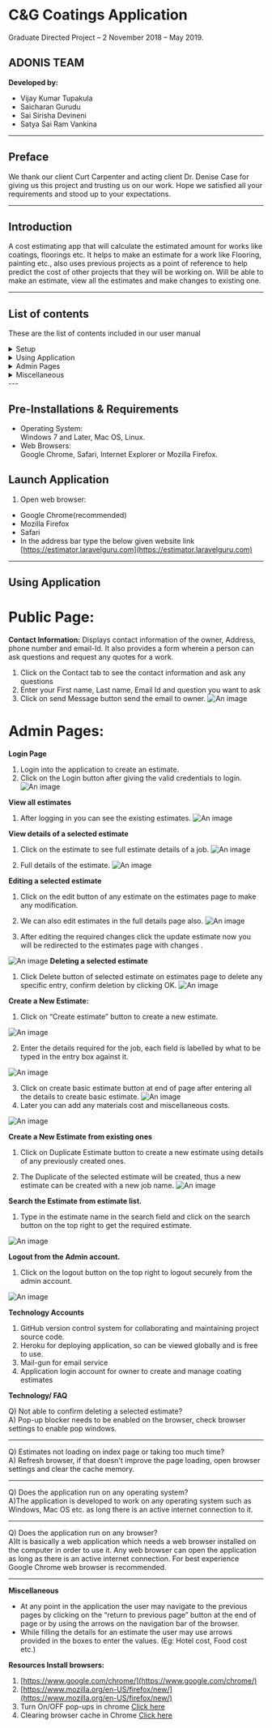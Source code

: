 # C&G Coatings Application
Graduate Directed Project – 2
November 2018 – May 2019.
## ADONIS TEAM
**Developed by:**
- Vijay Kumar Tupakula
- Saicharan Gurudu
- Sai Sirisha Devineni
- Satya Sai Ram Vankina

---
## Preface
We thank our client Curt Carpenter and acting client Dr. Denise Case for giving us this project and trusting us on our work. Hope we satisfied all your requirements and stood up to your expectations.

---

## Introduction
A cost estimating app that will calculate the estimated amount for works like coatings, floorings etc. It helps to make an estimate for a work like Flooring, painting etc., also uses previous projects as a point of reference to help predict the cost of other projects that they will be working on. Will be able to make an estimate, view all the estimates and make changes to existing one.

--- 

## List of contents
These are the list of contents included in our user manual
<details><summary>Setup</summary>
<ul>
<li>Pre-Installations & Requirements</li>
<li>Launch Application</li>
</ul>
</details>
<details><summary>Using Application</summary>
<ul>
<li>Public page- Contact Information</li>
</ul>
</details>
<details><summary>Admin Pages</summary>
<ul>
<li>Login Page</li>
<li>View all estimates</li>
<li>View details of selected estimate</li>
<li>Editing a selected estimate</li>
<li>Deleting a selected estimate</li>
<li>Create a new estimate</li>
<li>Create a new estimate from existing ones</li>
<li>Search the Estimate from estimate list</li>
<li>Logout from the Admin Account</li>
<li>Technology Accounts</li>
<li>Technology/ FAQ’s</li>
<li>Resources</li>
</ul>
</details>
<details><summary>Miscellaneous</summary>
</details>
---

## Pre-Installations & Requirements
- Operating System: <br>
 Windows 7 and Later, Mac OS, Linux. 
- Web Browsers: <br>
 Google Chrome, Safari, Internet Explorer or Mozilla Firefox.
## Launch Application
1. Open web browser: 
-	Google Chrome(recommended) 
-	Mozilla Firefox 
-	Safari
- In the address bar type the below given website link [https://estimator.laravelguru.com](https://estimator.laravelguru.com)
---

## Using Application

# Public Page:

**Contact Information:**
Displays contact information of the owner, Address, phone number and email-Id. It also provides a form wherein a person can ask questions and request any quotes for a work. 
1) Click on the Contact tab to see the contact information and ask any questions 
2) Enter your First name, Last name, Email Id and question you want to ask 
3) Click on send Message button send the email to owner.
![An image](./Contact.png)

# Admin Pages: 

**Login Page** 
1) Login into the application to create an estimate. 
2) Click on the Login button after giving the valid credentials to login.
![An image](./Login.png)
 
**View all estimates**
   
1) After logging in you can see the existing estimates.
![An image](./estimates.png)

 
**View details of a selected estimate**
 1. Click on the estimate to see full estimate details of a job.
![An image](./Onclick.png)
 

2. Full details of the estimate.
 ![An image](./fulldetails.png)

**Editing a selected estimate**
1) Click on the edit button of any estimate on the estimates page to make any modification.
2) We can also edit estimates in the full details page also.
![An image](./edit.png)

 

3) After editing the required changes click the update estimate now you will be redirected to the estimates page with changes .
 
![An image](./update.png)
**Deleting a selected estimate**
1) Click Delete button of selected estimate on estimates page to delete any specific entry,   confirm deletion by clicking OK.
 ![An image](./delete.png)

**Create a New Estimate:**
  1) Click on “Create estimate” button to create a new estimate.
 
![An image](./Create.png)



2) Enter the details required for the job, each field is labelled by what to be typed in the entry box against it.

 ![An image](./New.png)


3) Click on create basic estimate button at end of page after entering all the details to create basic estimate.
![An image](./Basic.png)
4) Later you can add any materials cost and miscellaneous costs.

 ![An image](./Misc.png)
  
 




**Create a New Estimate from existing ones**
1) Click on Duplicate Estimate button to create a new estimate using details of any previously created ones.
 

2) The Duplicate of the selected estimate will be created, thus a new estimate can be created with a new job name.
![An image](./Duplicate.png)

**Search the Estimate from estimate list.**
1) Type in the estimate name in the search field and click on the search button on the top right to get the required estimate.
 
![An image](./Search.png)

**Logout from the Admin account.**
1) Click on the logout button on the top right to logout securely from the admin account. 
 

![An image](./logout.png)



**Technology Accounts**
1. GitHub version control system for collaborating and maintaining project source code. 
2. 	Heroku for deploying application, so can be viewed globally and is free to use.
3. Mail-gun for email service 
4. 	Application login account for owner to create and manage coating estimates


**Technology/ FAQ**

Q) Not able to confirm deleting a selected estimate?<br>
A)	Pop-up blocker needs to be enabled on the browser, check browser settings to enable pop windows.

---

Q) Estimates not loading on index page or taking too much time? <br>
A) Refresh browser, if that doesn't improve the page loading, open browser settings and clear the cache memory.

---
 Q) Does the application run on any operating system? <br>
A)The application is developed to work on any operating system such as Windows, Mac OS etc. as long there is an active internet connection to it. 

---
Q) Does the application run on any browser?<br>
A)It is basically a web application which needs a web browser installed on the computer in order to use it. Any web browser can open the application as long as there is an active internet connection. For best experience Google Chrome web browser is recommended.

---


**Miscellaneous**
- At any point in the application the user may navigate to the previous pages by clicking on the “return to previous page” button at the end of page or by using the arrows on the navigation bar of the browser. 
- While filling the details for an estimate the user may use arrows provided in the boxes to enter the values. (Eg: Hotel cost, Food cost etc.)



**Resources Install browsers:** 
1. [https://www.google.com/chrome/](https://www.google.com/chrome/)
2. [https://www.mozilla.org/en-US/firefox/new/](https://www.mozilla.org/en-US/firefox/new/)
3. Turn On/OFF pop-ups in chrome [Click here](https://support.google.com/chrome/answer/95472?co=GENIE.Platform%3DDesktop&hl=en)
4. Clearing browser cache in  Chrome [Click here](https://support.google.com/accounts/answer/32050?co=GENIE.Platform%3DDesktop&hl=en)



